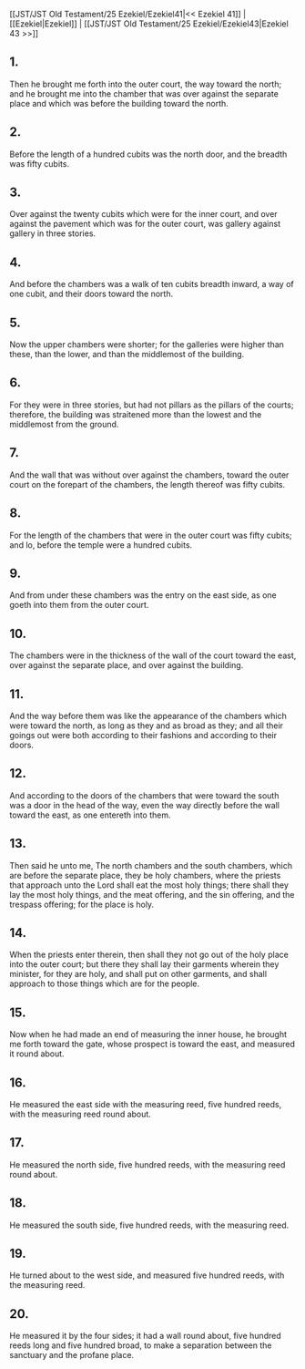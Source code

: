 [[JST/JST Old Testament/25 Ezekiel/Ezekiel41|<< Ezekiel 41]] | [[Ezekiel|Ezekiel]] | [[JST/JST Old Testament/25 Ezekiel/Ezekiel43|Ezekiel 43 >>]]
## 1.
Then he brought me forth into the outer court, the way toward the north; and he brought me into the chamber that was over against the separate place and which was before the building toward the north.
## 2.
Before the length of a hundred cubits was the north door, and the breadth was fifty cubits.
## 3.
Over against the twenty cubits which were for the inner court, and over against the pavement which was for the outer court, was gallery against gallery in three stories.
## 4.
And before the chambers was a walk of ten cubits breadth inward, a way of one cubit, and their doors toward the north.
## 5.
Now the upper chambers were shorter; for the galleries were higher than these, than the lower, and than the middlemost of the building.
## 6.
For they were in three stories, but had not pillars as the pillars of the courts; therefore, the building was straitened more than the lowest and the middlemost from the ground.
## 7.
And the wall that was without over against the chambers, toward the outer court on the forepart of the chambers, the length thereof was fifty cubits.
## 8.
For the length of the chambers that were in the outer court was fifty cubits; and lo, before the temple were a hundred cubits.
## 9.
And from under these chambers was the entry on the east side, as one goeth into them from the outer court.
## 10.
The chambers were in the thickness of the wall of the court toward the east, over against the separate place, and over against the building.
## 11.
And the way before them was like the appearance of the chambers which were toward the north, as long as they and as broad as they; and all their goings out were both according to their fashions and according to their doors.
## 12.
And according to the doors of the chambers that were toward the south was a door in the head of the way, even the way directly before the wall toward the east, as one entereth into them.
## 13.
Then said he unto me, The north chambers and the south chambers, which are before the separate place, they be holy chambers, where the priests that approach unto the Lord shall eat the most holy things; there shall they lay the most holy things, and the meat offering, and the sin offering, and the trespass offering; for the place is holy.
## 14.
When the priests enter therein, then shall they not go out of the holy place into the outer court; but there they shall lay their garments wherein they minister, for they are holy, and shall put on other garments, and shall approach to those things which are for the people.
## 15.
Now when he had made an end of measuring the inner house, he brought me forth toward the gate, whose prospect is toward the east, and measured it round about.
## 16.
He measured the east side with the measuring reed, five hundred reeds, with the measuring reed round about.
## 17.
He measured the north side, five hundred reeds, with the measuring reed round about.
## 18.
He measured the south side, five hundred reeds, with the measuring reed.
## 19.
He turned about to the west side, and measured five hundred reeds, with the measuring reed.
## 20.
He measured it by the four sides; it had a wall round about, five hundred reeds long and five hundred broad, to make a separation between the sanctuary and the profane place.

